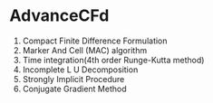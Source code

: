 # AdvanceCFd
1. Compact Finite Difference Formulation
2. Marker And Cell (MAC) algorithm
3. Time integration(4th order Runge-Kutta method)
4. Incomplete L U Decomposition
5. Strongly Implicit Procedure
6. Conjugate Gradient Method
